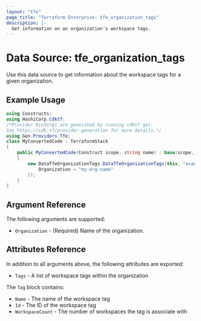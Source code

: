 ```yaml
---
layout: "tfe"
page_title: "Terraform Enterprise: tfe_organization_tags"
description: |-
  Get information on an organization's workspace tags.
---
```


# Data Source: tfe_organization_tags

Use this data source to get information about the workspace tags for a given organization.

## Example Usage

```csharp
using Constructs;
using HashiCorp.Cdktf;
/*Provider bindings are generated by running cdktf get.
See https://cdk.tf/provider-generation for more details.*/
using Gen.Providers.Tfe;
class MyConvertedCode : TerraformStack
{
    public MyConvertedCode(Construct scope, string name) : base(scope, name)
    {
        new DataTfeOrganizationTags.DataTfeOrganizationTags(this, "example", new DataTfeOrganizationTagsConfig {
            Organization = "my-org-name"
        });
    }
}
```

## Argument Reference

The following arguments are supported:

* `Organization` - (Required) Name of the organization.

## Attributes Reference

In addition to all arguments above, the following attributes are exported:

* `Tags` - A list of workspace tags within the organization

The `Tag` block contains:

* `Name` - The name of the workspace tag
* `Id` - The ID of the workspace tag
* `WorkspaceCount` - The number of workspaces the tag is associate with
<!-- cache-key: cdktf-0.17.0-pre.15 input-d15c1053d1d117c26eeb6475e9ca3ddc3aafc7a038a9de059581cc65071f7b11 -->